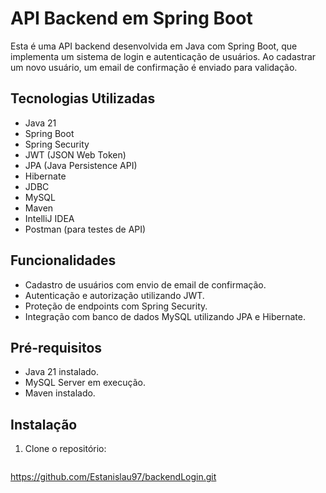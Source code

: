 # API Backend em Spring Boot

Esta é uma API backend desenvolvida em Java com Spring Boot, que implementa um sistema de login e autenticação de usuários. Ao cadastrar um novo usuário, um email de confirmação é enviado para validação.

## Tecnologias Utilizadas
- Java 21
- Spring Boot
- Spring Security
- JWT (JSON Web Token)
- JPA (Java Persistence API)
- Hibernate
- JDBC
- MySQL
- Maven
- IntelliJ IDEA
- Postman (para testes de API)

## Funcionalidades

- Cadastro de usuários com envio de email de confirmação.
- Autenticação e autorização utilizando JWT.
- Proteção de endpoints com Spring Security.
- Integração com banco de dados MySQL utilizando JPA e Hibernate.

## Pré-requisitos

- Java 21 instalado.
- MySQL Server em execução.
- Maven instalado.

## Instalação

1. Clone o repositório:
   ```bash
  https://github.com/Estanislau97/backendLogin.git
